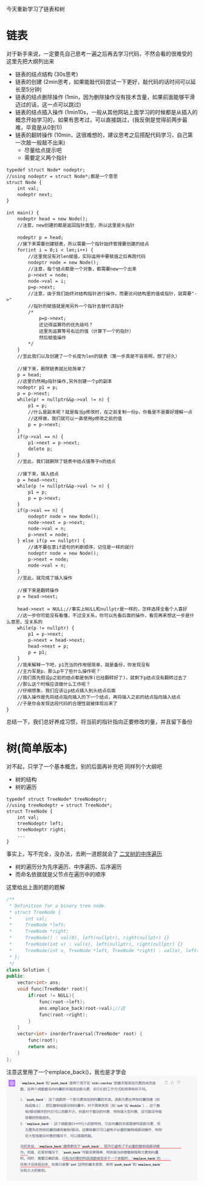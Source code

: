 今天重新学习了链表和树

# 链表
对于新手来说，一定要先自己思考一遍之后再去学习代码，不然会看的很难受的
这里先把大纲列出来
- 链表的结点结构 (30s思考)
- 链表的创建 (2min思考，如果能敲代码尝试一下更好，敲代码的话时间可以延长至5分钟)
- 链表的结点删除操作 (1min，因为删除操作没有技术含量，如果前面能够平滑迈过的话，这一点可以跳过)
- 链表的结点插入操作 (1min10s，一般从其他网站上面学习的时候都是从插入的概念开始学习的，如果有思考过，可以直接跳过，(我反倒是觉得前两步最难，毕竟是从0到1))
- 链表的翻转操作 (10min，这很难想的，建议思考之后搭配代码学习，自己第一次敲一般敲不出来)
  - 尽量给点提示吧
  - 需要定义两个指针

```C/C++
typedef struct Node* nodeptr;
//using nodeptr = struct Node*;都是一个意思
struct Node {
    int val;
    nodeptr next;
}

int main() {
    nodeptr head = new Node();
    //注意，new创建的都是返回指针类型，所以这里是头指针

    nodeptr p = head;
    //接下来需要创建链表，所以需要一个指针始终管理要创建的结点
    for(int i = 0;i < len;i++) {
        //这里我没有对len赋值，实际运用中要赋值之后再跑代码
        nodeptr node = new Node();
        //注意，每个结点都是一个对象，都需要new一个出来
        p->next = node;
        node->val = i;
        p=p->next;
        //注意，由于我们始终对结构指针进行操作，而要访问结构里的值或指针，就需要"->"
        //指针的赋值就是用另外一个指针去替代该指针
        /*
            p=p->next;
            还记得运算符的优先级吗？
            这里先运算等号右边的值（计算下一个的指针）
            然后赋值操作
        */
    }
    //至此我们以及创建了一个长度为len的链表（第一步真是不容易啊，想了好久）

    //接下来，删除链表就比较简单了
    p = head;
    //这里仍然用p指针操作,另外创建一个p的副本
    nodeptr p1 = p; 
    p = p->next;
    while(p! = nullptr&&p->val != n) {
        p1 = p;
        //什么是副本呢？就是每当p修改时，在之前复制一份p，你看是不是要好理解一点
        //这样做，我们就可以一直使用p修改之前的值
        p = p->next;
    }
    if(p->val == n) {
        p1->next = p->next;
        delete p;
    }
    //至此，我们就删除了链表中结点值等于n的结点

    //接下来，插入结点
    p = head->next;
    while(p != nullptr&&p->val != n) {
        p1 = p;
        p = p->next;
    }
    if(p->val == n) {
        nodeptr node = new Node();
        node->next = p->next;
        node->val = n;
        p->next = node;
    } else if(p == nullptr) {
        //请不要在意if语句的判断顺序，记住是一样的就行
        nodeptr node = new Node();
        p->next = node;
        node->val = n;
    }
    //至此，就完成了插入操作

    //接下来是翻转操作
    p = head->next;
    
    head->next = NULL;//事实上NULL和nullptr是一样的，怎样选择全看个人喜好
    //这一步你可能没有看懂，不过没关系，你可以先看后面的操作，看完再来想这一步是什么意思，没关系的
    while(p != nullptr) {
        p1 = p->next;
        p->next = head->next;
        head->next = p;
        p = p1;
    }
    //我来解释一下吧，p1充当的作用很简单，就是备份，你发现没有
    //主力军是p，那么p干了些什么操作呢？
    //我们首先假设p之前的结点都是倒序(已经翻转好了)，就剩下p结点没有翻转过去了
    //那么这个时候应该做什么工作呢？
    //仔细想象，我们应该让p结点插入到头结点后面
    //插入操作是先将结点指向插入的下一个结点，再将插入之前的结点指向插入结点
    //于是你会发现这段代码的合理性就被体现出来了
}
```
总结一下，我们总好养成习惯，将当前的指针指向正要修改的量，并且留下备份

# 树(简单版本)
对不起，只学了一个基本概念，别的后面再补充吧
同样列个大纲吧
- 树的结构
- 树的遍历

```C/C++
typedef struct TreeNode* treeNodeptr;
//using treeNodeptr = struct TreeNode*;
struct TreeNode {
    int val;
    treeNodeptr left;
    treeNodeptr right;
    ... 
}
```
事实上，写不完全，没办法，去刷一道题就会了
[二叉树的中序遍历](https://leetcode.cn/problems/binary-tree-inorder-traversal/)

- 树的遍历分为先序遍历、中序遍历、后序遍历
- 而命名依据就是父节点在遍历中的顺序

这里给出上面的题的题解
```C++
/**
 * Definition for a binary tree node.
 * struct TreeNode {
 *     int val;
 *     TreeNode *left;
 *     TreeNode *right;
 *     TreeNode() : val(0), left(nullptr), right(nullptr) {}
 *     TreeNode(int x) : val(x), left(nullptr), right(nullptr) {}
 *     TreeNode(int x, TreeNode *left, TreeNode *right) : val(x), left(left), right(right) {}
 * };
 */
class Solution {
public:
    vector<int> ans;
    void func(TreeNode* root){
        if(root != NULL){
            func(root->left);
            ans.emplace_back(root->val);//这
            func(root->right);
        }
    }
    vector<int> inorderTraversal(TreeNode* root) {
        func(root);
        return ans;
    }
};
```
注意这里用了一个emplace_back()，我也是才学会
![如图](../src/img/2023-05-18.png)
